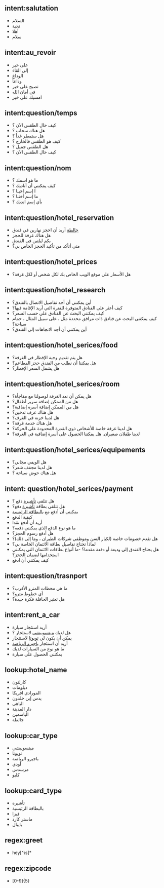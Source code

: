 ## intent:salutation
- السلام
- تحية
- أهلا
- سلام
## intent:au_revoir
- على خير
- إلى القاء
- الوداع
- وداعاً
- تصبح على خير
- في أمان الله
- امسيك على خير
## intent:question/temps
- كيف حال الطقس الآن ؟
- هل هناك سحاب ؟
- هل ستمطر غداً ؟
- كيف هو الطقس فالخارج  ؟
- هل الطقس جميل ؟
- كيف حال الطقس الآن ؟
## intent:question/nom
- ما هو اسمك ؟
- كيف يمكنني أن أناديك ؟
- ا إسم اخينا ؟
- ما إسم أختنا ؟
- بأي إسم انديك ؟

## intent:question/hotel_reservation
- [جالطة](hotel_name) أريد أن احجز نهارين في فندق
- هل هناك غرفة للحجز
- بكم ليلتين  في الفندق
- متى أتأكد من تأكيد الحجز الخاص بي؟

## intent:question/hotel_prices
- هل الأسعار على موقع الويب الخاص بك لكل شخص أو لكل غرفة؟


## intent:question/hotel_research
- أين يمكنني أن أجد تفاصيل الاتصال بالفندق؟
- كيف أعثر على الفنادق المتوفرة للفترة التي أريد الإقامة فيها؟
- كيف يمكنني البحث عن الفنادق على حسب السعر؟
- كيف يمكنني البحث عن فنادق ذات مرافق محددة مثل ، على سبيل المثال ، حمام سباحة؟
- أين يمكنني أن أجد الاتجاهات إلى الفندق؟


## intent:question/hotel_serices/food
- هل يتم تقديم وجبة الإفطار في الغرفة؟
- هل يمكننا أن نطلب من الفندق حجز المطاعم؟
- هل يشمل السعر الإفطار؟


## intent:question/hotel_serices/room
- هل يمكن أن نعد الغرفة لوصولنا مع مفاجأة؟
- هل من الممكن إضافة سرير أطفال؟
- هل من الممكن إضافة أسرة إضافية؟
- هل هناك غرف تدخين؟
- هل لدينا خزنة في الغرف؟
- هل هناك خدمة غرفة؟
- هل لدينا غرفة خاصة للأشخاص ذوي القدرة المحدودة على الحركة؟
- لدينا طفلان صغيران. هل يمكننا الحصول على أسرة إضافية في الغرفة؟


## intent:question/hotel_serices/equipements
- هل الويفي مجاني؟
- هل لدينا مجفف شعر؟
- هل هناك حوض سباحة ؟

## intent: question/hotel_serices/payment
- هل تتلقى [تأشيرة](card_type) دفع ؟
- هل تتلقى بطاقة [تأشيرة](card_type) دفع؟
- يمكنني أن أدفع مع [بالبطاقة الرئيسية](card_type)
- كيفية الدفع
- أريد أن أدفع نقدا
- ما هو نوع الدفع الذي يمكنني دفعه؟
- هل أدفع رسوم الحجز؟
- هل تقدم خصومات خاصة (لكبار السن وموظفي شركات الطيران ، وما إلى ذلك)؟
- لماذا تحتاج تفاصيل بطاقة الائتمان الخاصة بي؟
- هل يحتاج الفندق إلى وديعة أو دفعة مقدما؟
-ما أنواع بطاقات الائتمان التي يمكنني استخدامها لضمان الحجز؟
- كيف يمكنني أن ادفع 

## intent:question/trasnport
- ما هي محطات المترو الأقرب؟
- أي خطوط مترو؟
- هل تعتبر الحافلة فكرة جيدة؟

## intent:rent_a_car
- أريد استئجار سيارة
- هل لديك [ميتسوبيشي](car_type) لاستئجار ؟
- يمكن أن يكون لي [تويوتا](car_type) لاستئجار
- أريد أن استئجار [باجيرو الرياضة](car_type)
- ما هو نوع من السيارات لديك
- يمكنني الحصول على سيارة


## lookup:hotel_name
- كارلتون
- دبلومات
- المورادي افريكا
- يدس إبن خلدون
- الباهي
- دار المدينة
- الياسمين
- جالطة
## lookup:car_type
- ميتسوبيشي
- تويوتا
- باجيرو الرياضة
- أودي
- مرسدس
- كليو

## lookup:card_type
- تأشيرة
- بالبطاقة الرئيسية
- فيزا
- ماستر كارد
- بايبال


## regex:greet
- hey[^\s]*
## regex:zipcode
- [0-9]{5}

